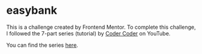 # easybank

This is a challenge created by Frontend Mentor.
To complete this challenge, I followed the 7-part series (tutorial) by [Coder Coder](https://www.youtube.com/@TheCoderCoder) on YouTube.

You can find the series [here](https://www.youtube.com/watch?v=8w_kHIAkucA&list=PLUWqFDiirlsuYscECzks6zIZWr_Cfcx9k&index=1).

